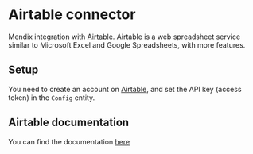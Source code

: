 # Airtable connector
Mendix integration with [Airtable](https://airtable.com/). Airtable is a web spreadsheet service similar to Microsoft Excel and Google Spreadsheets, with more features. 

## Setup
You need to create an account on [Airtable](https://airtable.com/), and set the API key (access token) in the ``Config`` entity.

## Airtable documentation
You can find the documentation [here](https://airtable.com/api)
